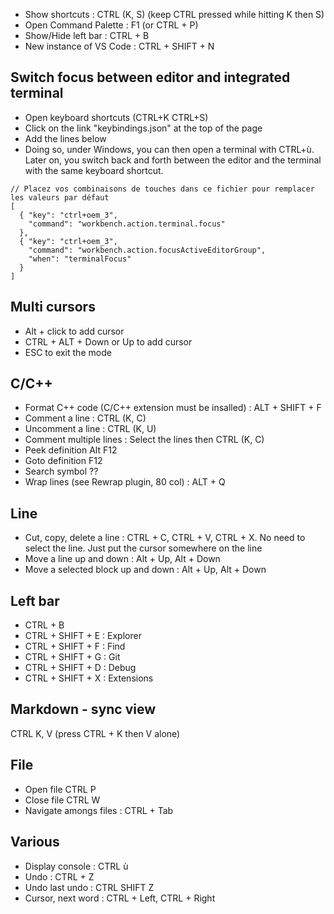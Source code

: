 - Show shortcuts : CTRL (K, S) (keep CTRL pressed while hitting K then S)
- Open Command Palette : F1 (or CTRL + P)
- Show/Hide left bar : CTRL + B 
- New instance of VS Code : CTRL + SHIFT + N

## Switch focus between editor and integrated terminal
- Open keyboard shortcuts (CTRL+K CTRL+S)
- Click on the link "keybindings.json" at the top of the page
- Add the lines below 
- Doing so, under Windows, you can then open a terminal with CTRL+ù. Later on, you switch back and forth between the editor and the terminal with the same keyboard shortcut.
```
// Placez vos combinaisons de touches dans ce fichier pour remplacer les valeurs par défaut
[
  { "key": "ctrl+oem_3", 
    "command": "workbench.action.terminal.focus"
  },
  { "key": "ctrl+oem_3", 
    "command": "workbench.action.focusActiveEditorGroup", 
    "when": "terminalFocus"
  }  
]
```
## Multi cursors
- Alt + click to add cursor
- CTRL + ALT + Down or Up to add cursor
- ESC to exit the mode

## C/C++
- Format C++ code (C/C++ extension must be insalled) : ALT + SHIFT + F
- Comment a line : CTRL (K, C)
- Uncomment a line : CTRL (K, U)
- Comment multiple lines : Select the lines then CTRL (K, C)
- Peek definition Alt F12
- Goto definition F12
- Search symbol ??
- Wrap lines (see Rewrap plugin, 80 col) : ALT + Q

## Line
- Cut, copy, delete a line : CTRL + C, CTRL + V, CTRL + X. No need to select the line. Just put the cursor somewhere on the line
- Move a line up and down : Alt + Up, Alt + Down
- Move a selected block up and down : Alt + Up, Alt + Down

## Left bar
- CTRL + B
- CTRL + SHIFT + E : Explorer
- CTRL + SHIFT + F : Find
- CTRL + SHIFT + G : Git
- CTRL + SHIFT + D : Debug
- CTRL + SHIFT + X : Extensions

## Markdown - sync view
CTRL K, V (press CTRL + K then V alone)

## File
- Open file CTRL P
- Close file CTRL W
- Navigate amongs files : CTRL + Tab

## Various
- Display console : CTRL ù
- Undo : CTRL + Z
- Undo last undo : CTRL SHIFT Z
- Cursor, next word : CTRL + Left, CTRL + Right
